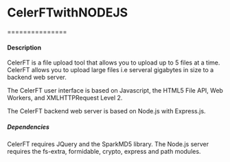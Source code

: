 # CelerFTwithNODEJS
===============

#### Description

CelerFT is a file upload tool that allows you to upload up to 5 files at a time. CelerFT allows you to upload 
large files i.e serveral gigabytes in size to a backend web server. 

The CelerFT user interface is based on Javascript, the HTML5 File API, Web Workers, and XMLHTTPRequest Level 2.

The CelerFT backend web server is based on Node.js with Express.js.

##### Dependencies

CelerFT requires JQuery and the SparkMD5 library. The Node.js server requires the fs-extra, formidable, crypto, 
express and path modules.
